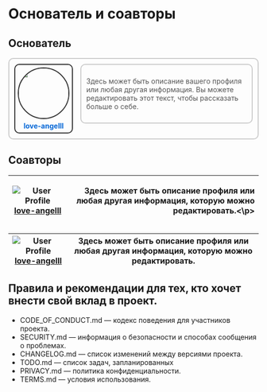 # Основатель и соавторы

## Основатель 

<div style="display: flex; align-items: flex-start; border: 2px solid #ccc; padding: 10px; border-radius: 10px; max-width: 700px;">

  <!-- Рамка с фото профиля -->
  <div style="border: 2px solid #333; padding: 5px; border-radius: 10px; margin-right: 15px; text-align: center;">
    <img src="https://github.com/love-angelll.png" width="100" height="100" style="border-radius: 50%; border: 2px solid #333;">
    <div style="margin-top: 5px;">
      <a href="https://github.com/love-angelll" style="text-decoration: none; color: #0366d6; font-weight: bold;">love-angelll</a>
    </div>
  </div>

  <!-- Описание с рамкой справа -->
  <div style="border: 2px solid #ccc; padding: 10px; border-radius: 10px; flex-grow: 1;">
    <p style="color: #555; font-size: 14px;">
      Здесь может быть описание вашего профиля или любая другая информация. Вы можете редактировать этот текст, чтобы рассказать больше о себе.
    </p>
  </div>
</div>

## Соавторы 

| ![User Profile](https://github.com/love-angelll.png) [**love-angelll**](https://github.com/love-angelll) | <p align="right">Здесь может быть описание профиля или любая другая информация, которую можно редактировать.<\p> |
|--------------------------------------------------|------------------------------------------------------------------------------------------------| 


| ![User Profile](https://github.com/love-angelll.png) [**love-angelll**](https://github.com/love-angelll) | Здесь может быть описание профиля или любая другая информация, которую можно редактировать. |
|--------------------------------------------------|------------------------------------------------------------------------------------------------|





## Правила и рекомендации для тех, кто хочет внести свой вклад в проект.
- CODE_OF_CONDUCT.md — кодекс поведения для участников проекта.
- SECURITY.md — информация о безопасности и способах сообщения о проблемах.
- CHANGELOG.md — список изменений между версиями проекта.
- TODO.md — список задач, запланированных
- PRIVACY.md — политика конфиденциальности.
- TERMS.md — условия использования.

